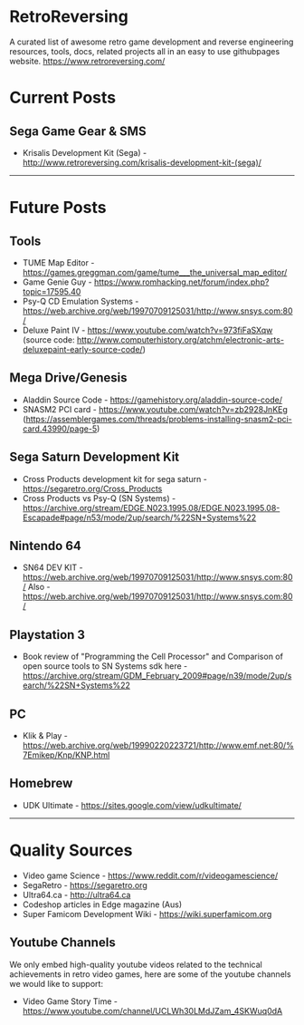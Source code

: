 # RetroReversing
A curated list of awesome retro game development and reverse engineering resources, tools, docs, related projects all in an easy to use githubpages website.
https://www.retroreversing.com/

# Current Posts

## Sega Game Gear & SMS
* Krisalis Development Kit (Sega) - http://www.retroreversing.com/krisalis-development-kit-(sega)/

---
# Future Posts

## Tools
* TUME Map Editor - https://games.greggman.com/game/tume___the_universal_map_editor/
* Game Genie Guy - https://www.romhacking.net/forum/index.php?topic=17595.40
* Psy-Q CD Emulation Systems - https://web.archive.org/web/19970709125031/http://www.snsys.com:80/
* Deluxe Paint IV - https://www.youtube.com/watch?v=973fiFaSXqw (source code: http://www.computerhistory.org/atchm/electronic-arts-deluxepaint-early-source-code/)

## Mega Drive/Genesis
* Aladdin Source Code - https://gamehistory.org/aladdin-source-code/
* SNASM2 PCI card - https://www.youtube.com/watch?v=zb2928JnKEg (https://assemblergames.com/threads/problems-installing-snasm2-pci-card.43990/page-5)

## Sega Saturn Development Kit
* Cross Products development kit for sega saturn - https://segaretro.org/Cross_Products
* Cross Products vs Psy-Q (SN Systems) - https://archive.org/stream/EDGE.N023.1995.08/EDGE.N023.1995.08-Escapade#page/n53/mode/2up/search/%22SN+Systems%22

## Nintendo 64
* SN64 DEV KIT - https://web.archive.org/web/19970709125031/http://www.snsys.com:80/ Also - https://web.archive.org/web/19970709125031/http://www.snsys.com:80/

## Playstation 3
* Book review of "Programming the Cell Processor" and Comparison of open source tools to SN Systems sdk here - https://archive.org/stream/GDM_February_2009#page/n39/mode/2up/search/%22SN+Systems%22

## PC
* Klik & Play - https://web.archive.org/web/19990220223721/http://www.emf.net:80/%7Emikep/Knp/KNP.html

## Homebrew
* UDK Ultimate - https://sites.google.com/view/udkultimate/
----
# Quality Sources
* Video game Science - https://www.reddit.com/r/videogamescience/
* SegaRetro - https://segaretro.org
* Ultra64.ca - http://ultra64.ca
* Codeshop articles in Edge magazine (Aus)
* Super Famicom Development Wiki - https://wiki.superfamicom.org

## Youtube Channels
We only embed high-quality youtube videos related to the technical achievements in retro video games, here are some of the youtube channels we would like to support:
* Video Game Story Time - https://www.youtube.com/channel/UCLWh30LMdJZam_4SKWuq0dA

